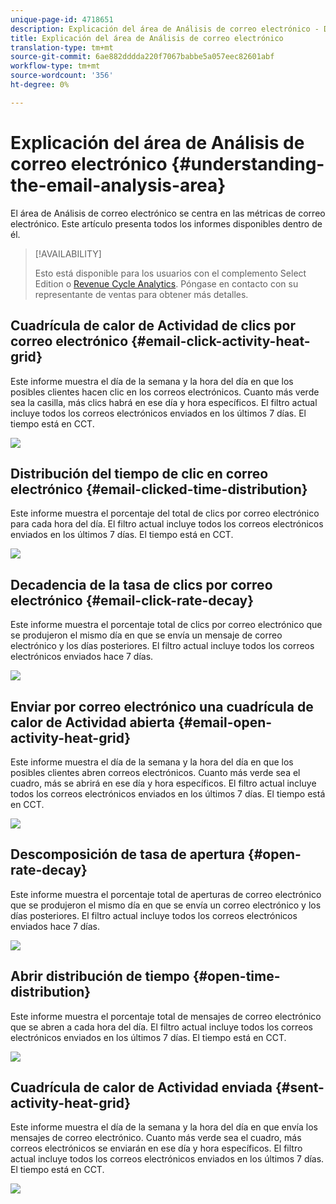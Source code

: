 ```yaml
---
unique-page-id: 4718651
description: Explicación del área de Análisis de correo electrónico - Documentos de marketing - Documentación del producto
title: Explicación del área de Análisis de correo electrónico
translation-type: tm+mt
source-git-commit: 6ae882dddda220f7067babbe5a057eec82601abf
workflow-type: tm+mt
source-wordcount: '356'
ht-degree: 0%

---
```



# Explicación del área de Análisis de correo electrónico {#understanding-the-email-analysis-area}

El área de Análisis de correo electrónico se centra en las métricas de correo electrónico. Este artículo presenta todos los informes disponibles dentro de él.

>[!AVAILABILITY]
>
>
>Esto está disponible para los usuarios con el complemento Select Edition o [Revenue Cycle Analytics](https://www.marketo.com/global-enterprise/marketo-revenue-cycle-analytics/). Póngase en contacto con su representante de ventas para obtener más detalles.

## Cuadrícula de calor de Actividad de clics por correo electrónico {#email-click-activity-heat-grid}

Este informe muestra el día de la semana y la hora del día en que los posibles clientes hacen clic en los correos electrónicos. Cuanto más verde sea la casilla, más clics habrá en ese día y hora específicos. El filtro actual incluye todos los correos electrónicos enviados en los últimos 7 días. El tiempo está en CCT.

![](assets/image2015-5-6-17-3a17-3a34.png)

## Distribución del tiempo de clic en correo electrónico {#email-clicked-time-distribution}

Este informe muestra el porcentaje del total de clics por correo electrónico para cada hora del día. El filtro actual incluye todos los correos electrónicos enviados en los últimos 7 días. El tiempo está en CCT.

![](assets/image2015-5-6-17-3a20-3a55.png)

## Decadencia de la tasa de clics por correo electrónico {#email-click-rate-decay}

Este informe muestra el porcentaje total de clics por correo electrónico que se produjeron el mismo día en que se envía un mensaje de correo electrónico y los días posteriores. El filtro actual incluye todos los correos electrónicos enviados hace 7 días.

![](assets/image2015-5-6-17-3a26-3a50.png)

## Enviar por correo electrónico una cuadrícula de calor de Actividad abierta {#email-open-activity-heat-grid}

Este informe muestra el día de la semana y la hora del día en que los posibles clientes abren correos electrónicos. Cuanto más verde sea el cuadro, más se abrirá en ese día y hora específicos. El filtro actual incluye todos los correos electrónicos enviados en los últimos 7 días. El tiempo está en CCT.

![](assets/image2015-5-6-17-3a30-3a35.png)

## Descomposición de tasa de apertura {#open-rate-decay}

Este informe muestra el porcentaje total de aperturas de correo electrónico que se produjeron el mismo día en que se envía un correo electrónico y los días posteriores. El filtro actual incluye todos los correos electrónicos enviados hace 7 días.

![](assets/image2015-5-6-17-3a37-3a25.png)

## Abrir distribución de tiempo {#open-time-distribution}

Este informe muestra el porcentaje total de mensajes de correo electrónico que se abren a cada hora del día. El filtro actual incluye todos los correos electrónicos enviados en los últimos 7 días. El tiempo está en CCT.

![](assets/image2015-5-6-17-3a39-3a15.png)

## Cuadrícula de calor de Actividad enviada {#sent-activity-heat-grid}

Este informe muestra el día de la semana y la hora del día en que envía los mensajes de correo electrónico. Cuanto más verde sea el cuadro, más correos electrónicos se enviarán en ese día y hora específicos. El filtro actual incluye todos los correos electrónicos enviados en los últimos 7 días. El tiempo está en CCT.

![](assets/seven.png)

